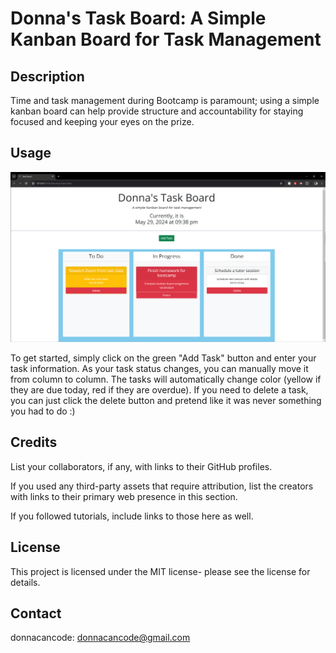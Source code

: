 # Donna's Task Board: A Simple Kanban Board for Task Management

## Description

Time and task management during Bootcamp is paramount; using a simple kanban board can help provide structure and accountability for staying focused and keeping your eyes on the prize.

## Usage

![screenshot of kanban homepage](/Develop/assets/images/kanbanscreenshot.png)

To get started, simply click on the green "Add Task" button and enter your task information. As your task status changes, you can manually move it from column to column. The tasks will automatically change color (yellow if they are due today, red if they are overdue). If you need to delete a task, you can just click the delete button and pretend like it was never something you had to do :)

## Credits

List your collaborators, if any, with links to their GitHub profiles.

If you used any third-party assets that require attribution, list the creators with links to their primary web presence in this section.

If you followed tutorials, include links to those here as well.

## License

This project is licensed under the MIT license- please see the license for details.

## Contact

donnacancode:
donnacancode@gmail.com
